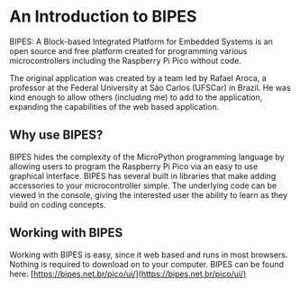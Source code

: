 # An Introduction to BIPES

BIPES: A Block-based Integrated Platform for Embedded Systems is an open source and free platform created for programming various microcontrollers including the Raspberry Pi Pico without code.

The original application was created by a team led by Rafael Aroca, a professor at the Federal University at São Carlos (UFSCar) in Brazil.  He was kind enough to allow others (including me) to add to the application, expanding the capabilities of the web based application.  

## Why use BIPES?

BIPES hides the complexity of the MicroPython programming language by allowing users to program the Raspberry Pi Pico via an easy to use graphical interface. BIPES has several built in libraries that make adding accessories to your microcontroller simple. The underlying code can be viewed in the console, giving the interested user the ability to learn as they build on coding concepts.

## Working with BIPES

Working with BIPES is easy, since it web based and runs in most browsers.  Nothing is required to download on to your computer.  BIPES can be found here: [https://bipes.net.br/pico/ui/](https://bipes.net.br/pico/ui/)  

